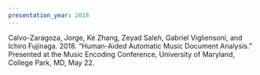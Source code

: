 ```yaml
---
presentation_year: 2018
---
```

Calvo-Zaragoza, Jorge, Ké Zhang, Zeyad Saleh, Gabriel Vigliensoni, and Ichiro Fujinaga. 2018. “Human-Aided Automatic Music Document Analysis.” Presented at the Music Encoding Conference, University of Maryland, College Park, MD, May 22.
